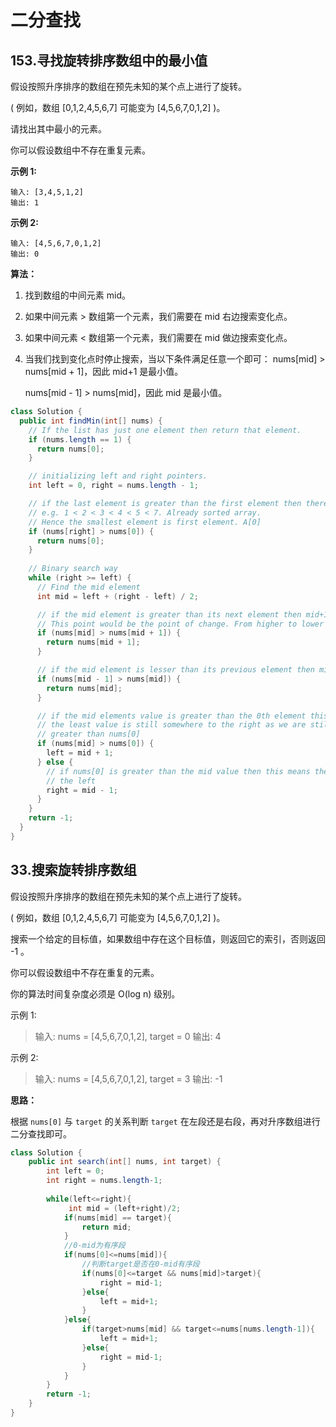 # 二分查找

## 153.寻找旋转排序数组中的最小值

假设按照升序排序的数组在预先未知的某个点上进行了旋转。

( 例如，数组 [0,1,2,4,5,6,7] 可能变为 [4,5,6,7,0,1,2] )。

请找出其中最小的元素。

你可以假设数组中不存在重复元素。

**示例 1:**

```
输入: [3,4,5,1,2]
输出: 1
```

**示例 2:**

```
输入: [4,5,6,7,0,1,2]
输出: 0
```

**算法：**

1. 找到数组的中间元素 mid。

2. 如果中间元素 > 数组第一个元素，我们需要在 mid 右边搜索变化点。

3. 如果中间元素 < 数组第一个元素，我们需要在 mid 做边搜索变化点。

4. 当我们找到变化点时停止搜索，当以下条件满足任意一个即可：
   nums[mid] > nums[mid + 1]，因此 mid+1 是最小值。

   nums[mid - 1] > nums[mid]，因此 mid 是最小值。

```java
class Solution {
  public int findMin(int[] nums) {
    // If the list has just one element then return that element.
    if (nums.length == 1) {
      return nums[0];
    }

    // initializing left and right pointers.
    int left = 0, right = nums.length - 1;

    // if the last element is greater than the first element then there is no rotation.
    // e.g. 1 < 2 < 3 < 4 < 5 < 7. Already sorted array.
    // Hence the smallest element is first element. A[0]
    if (nums[right] > nums[0]) {
      return nums[0];
    }
    
    // Binary search way
    while (right >= left) {
      // Find the mid element
      int mid = left + (right - left) / 2;

      // if the mid element is greater than its next element then mid+1 element is the smallest
      // This point would be the point of change. From higher to lower value.
      if (nums[mid] > nums[mid + 1]) {
        return nums[mid + 1];
      }

      // if the mid element is lesser than its previous element then mid element is the smallest
      if (nums[mid - 1] > nums[mid]) {
        return nums[mid];
      }

      // if the mid elements value is greater than the 0th element this means
      // the least value is still somewhere to the right as we are still dealing with elements
      // greater than nums[0]
      if (nums[mid] > nums[0]) {
        left = mid + 1;
      } else {
        // if nums[0] is greater than the mid value then this means the smallest value is somewhere to
        // the left
        right = mid - 1;
      }
    }
    return -1;
  }
}

```

## 33.搜索旋转排序数组

假设按照升序排序的数组在预先未知的某个点上进行了旋转。

( 例如，数组 [0,1,2,4,5,6,7] 可能变为 [4,5,6,7,0,1,2] )。

搜索一个给定的目标值，如果数组中存在这个目标值，则返回它的索引，否则返回 -1 。

你可以假设数组中不存在重复的元素。

你的算法时间复杂度必须是 O(log n) 级别。

示例 1:

> 输入: nums = [4,5,6,7,0,1,2], target = 0
> 输出: 4

示例 2:

> 输入: nums = [4,5,6,7,0,1,2], target = 3
> 输出: -1

**思路：**

根据 `nums[0]` 与 `target` 的关系判断 `target` 在左段还是右段，再对升序数组进行二分查找即可。

```java
class Solution {
    public int search(int[] nums, int target) {
        int left = 0;
        int right = nums.length-1;
       
        while(left<=right){
             int mid = (left+right)/2;
            if(nums[mid] == target){
                return mid;
            }
            //0-mid为有序段
            if(nums[0]<=nums[mid]){
                //判断target是否在0-mid有序段
                if(nums[0]<=target && nums[mid]>target){
                    right = mid-1;
                }else{
                    left = mid+1;
                }
            }else{
                if(target>nums[mid] && target<=nums[nums.length-1]){
                    left = mid+1;
                }else{
                    right = mid-1;
                }
            }
        }
        return -1;
    }
}
```


